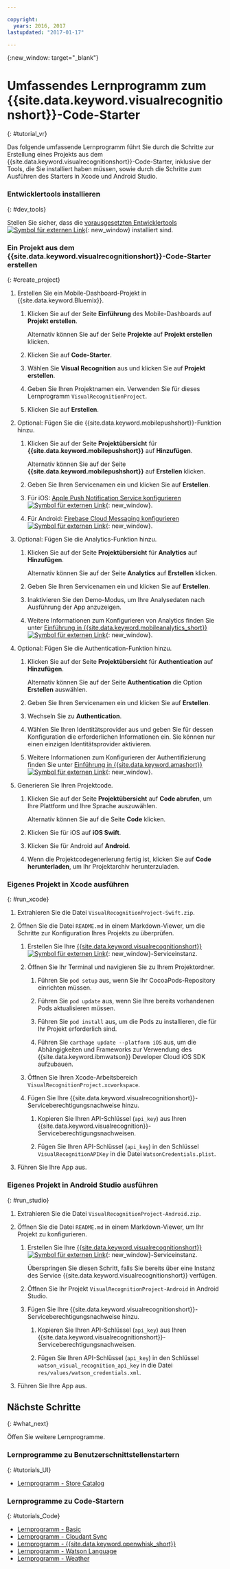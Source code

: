 ```yaml
---

copyright:
  years: 2016, 2017
lastupdated: "2017-01-17"

---
```

{:new_window: target="_blank"}

# Umfassendes Lernprogramm zum {{site.data.keyword.visualrecognitionshort}}-Code-Starter
{: #tutorial_vr}

Das folgende umfassende Lernprogramm führt Sie durch die Schritte zur Erstellung eines Projekts aus dem {{site.data.keyword.visualrecognitionshort}}-Code-Starter, inklusive der Tools, die Sie installiert haben müssen, sowie durch die Schritte zum Ausführen des Starters in Xcode und Android Studio.


### Entwicklertools installieren
{: #dev_tools}

Stellen Sie sicher, dass die [vorausgesetzten Entwicklertools ![Symbol für externen Link](../icons/launch-glyph.svg "Symbol für externen Link")](get_code.html#prereq-dev-tools "Symbol für externen Link"){: new_window} installiert sind.


### Ein Projekt aus dem {{site.data.keyword.visualrecognitionshort}}-Code-Starter erstellen
{: #create_project}

1. Erstellen Sie ein Mobile-Dashboard-Projekt in {{site.data.keyword.Bluemix}}.

   1. Klicken Sie auf der Seite **Einführung** des Mobile-Dashboards auf **Projekt erstellen**.

      Alternativ können Sie auf der Seite **Projekte** auf **Projekt erstellen** klicken.

   2. Klicken Sie auf **Code-Starter**.

   3. Wählen Sie **Visual Recognition** aus und klicken Sie auf **Projekt erstellen**.

   4. Geben Sie Ihren Projektnamen ein. Verwenden Sie für dieses Lernprogramm `VisualRecognitionProject`.
   
   5. Klicken Sie auf **Erstellen**.

2. Optional: Fügen Sie die {{site.data.keyword.mobilepushshort}}-Funktion hinzu.

   1. Klicken Sie auf der Seite **Projektübersicht** für **{{site.data.keyword.mobilepushshort}}** auf **Hinzufügen**.

      Alternativ können Sie auf der Seite **{{site.data.keyword.mobilepushshort}}** auf **Erstellen** klicken.

   2. Geben Sie Ihren Servicenamen ein und klicken Sie auf **Erstellen**.

   3. Für iOS: [Apple Push Notification Service konfigurieren ![Symbol für externen Link](../icons/launch-glyph.svg "Symbol für externen Link")](/docs/services/mobilepush/t_push_provider_ios.html "Symbol für externen Link"){: new_window}.

   4. Für Android: [Firebase Cloud Messaging konfigurieren ![Symbol für externen Link](../icons/launch-glyph.svg "Symbol für externen Link")](/docs/services/mobilepush/t_push_provider_android.html "Symbol für externen Link"){: new_window}.
   
3. Optional: Fügen Sie die Analytics-Funktion hinzu.

   1. Klicken Sie auf der Seite **Projektübersicht** für **Analytics** auf **Hinzufügen**.

      Alternativ können Sie auf der Seite **Analytics** auf **Erstellen** klicken.

   2. Geben Sie Ihren Servicenamen ein und klicken Sie auf **Erstellen**.
   
   3. Inaktivieren Sie den Demo-Modus, um Ihre Analysedaten nach Ausführung der App anzuzeigen.
   
   4. Weitere Informationen zum Konfigurieren von Analytics finden Sie unter [Einführung in {{site.data.keyword.mobileanalytics_short}} ![Symbol für externen Link](../icons/launch-glyph.svg "Symbol für externen Link")](/docs/services/mobileanalytics/index.html "Symbol für externen Link"){: new_window}.
  
4. Optional: Fügen Sie die Authentication-Funktion hinzu.

   1. Klicken Sie auf der Seite **Projektübersicht** für **Authentication** auf **Hinzufügen**.

      Alternativ können Sie auf der Seite **Authentication** die Option **Erstellen** auswählen.

   2. Geben Sie Ihren Servicenamen ein und klicken Sie auf **Erstellen**.
   
   3. Wechseln Sie zu **Authentication**.
   
   4. Wählen Sie Ihren Identitätsprovider aus und geben Sie für dessen Konfiguration die erforderlichen Informationen ein. Sie können nur einen einzigen Identitätsprovider aktivieren.

   5. Weitere Informationen zum Konfigurieren der Authentifizierung finden Sie unter [Einführung in {{site.data.keyword.amashort}} ![Symbol für externen Link](../icons/launch-glyph.svg "Symbol für externen Link")](/docs/services/mobileaccess/index.html "Symbol für externen Link"){: new_window}.

5. Generieren Sie Ihren Projektcode.

   1. Klicken Sie auf der Seite **Projektübersicht** auf **Code abrufen**, um Ihre Plattform und Ihre Sprache auszuwählen.
   
      Alternativ können Sie auf die Seite **Code** klicken.
      
   2. Klicken Sie für iOS auf **iOS Swift**.
   
   3. Klicken Sie für Android auf **Android**.
   
   4. Wenn die Projektcodegenerierung fertig ist, klicken Sie auf **Code herunterladen**, um Ihr Projektarchiv herunterzuladen.


### Eigenes Projekt in Xcode ausführen
{: #run_xcode}

1. Extrahieren Sie die Datei `VisualRecognitionProject-Swift.zip`.

2. Öffnen Sie die Datei `README.md` in einem Markdown-Viewer, um die Schritte zur Konfiguration Ihres Projekts zu überprüfen.

   1. Erstellen Sie Ihre [{{site.data.keyword.visualrecognitionshort}} ![Symbol für externen Link](../icons/launch-glyph.svg "Symbol für externen Link")](https://console.{DomainName}/catalog/services/visual-recognition/ "Symbol für externen Link"){: new_window}-Serviceinstanz.
   
   2. Öffnen Sie Ihr Terminal und navigieren Sie zu Ihrem Projektordner.
   
      1. Führen Sie `pod setup` aus, wenn Sie Ihr CocoaPods-Repository einrichten müssen.
      
      2. Führen Sie `pod update` aus, wenn Sie Ihre bereits vorhandenen Pods aktualisieren müssen.
      
      3. Führen Sie `pod install` aus, um die Pods zu installieren, die für Ihr Projekt erforderlich sind.
      
      4. Führen Sie `carthage update --platform iOS` aus, um die Abhängigkeiten und Frameworks zur Verwendung des {{site.data.keyword.ibmwatson}} Developer Cloud iOS SDK aufzubauen.
      
   3. Öffnen Sie Ihren Xcode-Arbeitsbereich `VisualRecognitionProject.xcworkspace`.
   
   4. Fügen Sie Ihre {{site.data.keyword.visualrecognitionshort}}-Serviceberechtigungsnachweise hinzu.
   
      1. Kopieren Sie Ihren API-Schlüssel (`api_key`) aus Ihren {{site.data.keyword.visualrecognition}}-Serviceberechtigungsnachweisen.
      
      2. Fügen Sie Ihren API-Schlüssel (`api_key`) in den Schlüssel `VisualRecognitionAPIKey` in die Datei `WatsonCredentials.plist`.
      
3. Führen Sie Ihre App aus.


### Eigenes Projekt in Android Studio ausführen
{: #run_studio}

1. Extrahieren Sie die Datei `VisualRecognitionProject-Android.zip`.

2. Öffnen Sie die Datei `README.md` in einem Markdown-Viewer, um Ihr Projekt zu konfigurieren.

   1. Erstellen Sie Ihre [{{site.data.keyword.visualrecognitionshort}} ![Symbol für externen Link](../icons/launch-glyph.svg "Symbol für externen Link")](https://console.{DomainName}/catalog/services/visual-recognition/ "Symbol für externen Link"){: new_window}-Serviceinstanz.
   
      Überspringen Sie diesen Schritt, falls Sie bereits über eine Instanz des Service {{site.data.keyword.visualrecognitionshort}} verfügen.
   
   2. Öffnen Sie Ihr Projekt `VisualRecognitionProject-Android` in Android Studio.
   
   4. Fügen Sie Ihre {{site.data.keyword.visualrecognitionshort}}-Serviceberechtigungsnachweise hinzu.
   
      1. Kopieren Sie Ihren API-Schlüssel (`api_key`) aus Ihren {{site.data.keyword.visualrecognitionshort}}-Serviceberechtigungsnachweisen.
      
      2. Fügen Sie Ihren API-Schlüssel (`api_key`) in den Schlüssel `watson_visual_recognition_api_key` in die Datei `res/values/watson_credentials.xml`.
      
3. Führen Sie Ihre App aus.


## Nächste Schritte
{: #what_next}

Öffen Sie weitere Lernprogramme.


### Lernprogramme zu Benutzerschnittstellenstartern
{: #tutorials_UI}

* [Lernprogramm - Store Catalog](tutorial_store_catalog.html)


### Lernprogramme zu Code-Startern
{: #tutorials_Code}

* [Lernprogramm - Basic](tutorial.html)
* [Lernprogramm - Cloudant Sync](tutorial_cloudant_synd.html)
* [Lernprogramm - {{site.data.keyword.openwhisk_short}}](tutorial_openwhisk.html)
* [Lernprogramm - Watson Language](tutorial_watson_language.html)
* [Lernprogramm - Weather](tutorial_weather.html)

